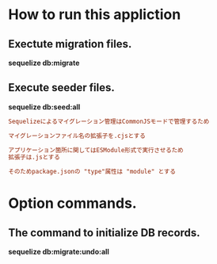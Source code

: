 # How to run this appliction

## Exectute migration files.
**sequelize db:migrate**

## Execute seeder files.
**sequelize db:seed:all**

```ini
Sequelizeによるマイグレーション管理はCommonJSモードで管理するため

マイグレーションファイル名の拡張子を.cjsとする

アプリケーション箇所に関してはESModule形式で実行させるため
拡張子は.jsとする

そのためpackage.jsonの "type"属性は "module" とする
```



# Option commands.
## The command to initialize DB records.
**sequelize db:migrate:undo:all**

